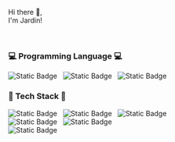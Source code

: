 Hi there 👋,<br>
I'm Jardin!

<br>

<h3> 💻 Programming Language 💻 </h3>

<p>
  <img alt="Static Badge" src="https://img.shields.io/badge/python-3776AB?style=for-the-badge&logo=Python&logoColor=white&logoSize=auto&labelColor=3776AB&color=3776AB"/> &nbsp
  <img alt="Static Badge" src="https://img.shields.io/badge/java-000000?style=for-the-badge&logo=openjdk&logoColor=white&logoSize=auto&labelColor=000000&color=000000"/> &nbsp
  <img alt="Static Badge" src="https://img.shields.io/badge/r-276DC3?style=for-the-badge&logo=r&logoColor=white&logoSize=auto&labelColor=276DC3&color=276DC3"/>
</p>


<h3> 🔭 Tech Stack 🔭 </h3>
<p>
  <img alt="Static Badge" src="https://img.shields.io/badge/jupyter-F37626?style=for-the-badge&logo=jupyter&logoColor=white&logoSize=auto&labelColor=F37626&color=F37626"/> &nbsp
  <img alt="Static Badge" src="https://img.shields.io/badge/pytorch-EE4C2C?style=for-the-badge&logo=pytorch&logoColor=white&logoSize=auto&labelColor=EE4C2C&color=EE4C2C"/> &nbsp
  <img alt="Static Badge" src="https://img.shields.io/badge/Git-F05032?style=for-the-badge&logo=git&logoColor=white&logoSize=auto&labelColor=F05032&color=F05032"> &nbsp
  <br>
  <img alt="Static Badge" src="https://img.shields.io/badge/docker-2496ED?style=for-the-badge&logo=docker&logoColor=white&logoSize=auto&labelColor=2496ED&color=2496ED"> &nbsp
  <img alt="Static Badge" src="https://img.shields.io/badge/android%20studio-3DDC84?style=for-the-badge&logo=androidstudio&logoColor=white&logoSize=auto&labelColor=3DDC84&color=3DDC84">&nbsp
  <br>
  <img alt="Static Badge" src="https://img.shields.io/badge/slack-4A154B?style=for-the-badge&logo=slack&logoColor=white&logoSize=auto&labelColor=4A154B&color=4A154B">
</p>

<!--
<h3> 📖 Now I'm studying... </h3>

<p>
  
</p>
--!>
